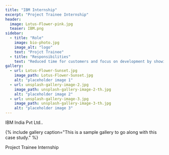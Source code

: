 ```yaml
---
title: "IBM Internship"
excerpt: "Project Trainee Internship"
header:
  image: Lotus-Flower-pink.jpg
  teaser: IBM.png
sidebar:
  - title: "Role"
    image: bio-photo.jpg
    image_alt: "logo"
    text: "Projct Trainee"
  - title: "Responsibilities"
    text: "Reduced time for customers and focus on development by showing them valid assets presentation and kick-start their development."
gallery:
  - url: Lotus-Flower-Sunset.jpg
    image_path: Lotus-Flower-Sunset.jpg
    alt: "placeholder image 1"
  - url: unsplash-gallery-image-2.jpg
    image_path: unsplash-gallery-image-2-th.jpg
    alt: "placeholder image 2"
  - url: unsplash-gallery-image-3.jpg
    image_path: unsplash-gallery-image-3-th.jpg
    alt: "placeholder image 3"
---
```


IBM India Pvt Ltd..

{% include gallery caption="This is a sample gallery to go along with this case study." %}

Project Trainee Internship
